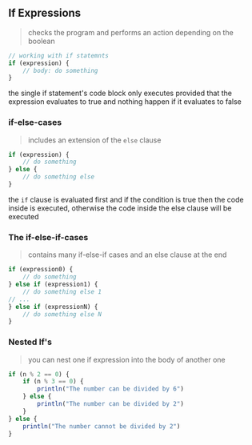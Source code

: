 ## If Expressions
> checks the program and performs an action depending on the boolean
```js
// working with if statemnts
if (expression) {
    // body: do something
}
```

the single if statement's code block only executes provided that the expression evaluates to true and nothing happen if it evaluates to false

### if-else-cases
> includes an extension of the `else` clause
```js
if (expression) {    
    // do something
} else {
    // do something else
}
```
the `if` clause is evaluated first and if the condition is true then the code inside is executed, otherwise the code inside the else clause will be executed

### The if-else-if-cases
> contains many if-else-if cases and an else clause at the end
```js
if (expression0) {
    // do something
} else if (expression1) {
    // do something else 1
// ...
} else if (expressionN) {
    // do something else N
}
```

### Nested If's
> you can nest one if expression into the body of another one
```js
if (n % 2 == 0) {
    if (n % 3 == 0) {
        println("The number can be divided by 6")
    } else {
        println("The number can be divided by 2")
    }
} else {
    println("The number cannot be divided by 2")
}
```
